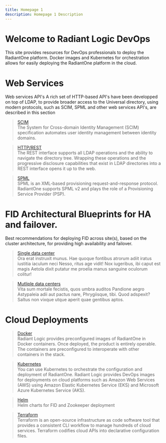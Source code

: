 ```yaml
---
title: Homepage 1
description: Homepage 1 Description
---
```


# Welcome to Radiant Logic DevOps

This site provides resources for DevOps professionals to deploy the RadiantOne platform. Docker images and Kubernetes for orchestration allows for easily deploying the RadiantOne platform in the cloud.

# Web Services

Web services API's A rich set of HTTP-based API's have been developped on top of LDAP, to provide broader access to the Universal directory, using modern protocols, such as SCIM, SPML and other web services API's, are described in this section

<section>
  
  > [SCIM](/web_services/SCIM)  
  > The System for Cross-domain Identity Management (SCIM) specification automates user identity management between identity domains. 
  
  > [HTTP/REST](/web_services/HTTP)  
  > The REST interface supports all LDAP operations and the ability to navigate the directory tree. Wrapping these operations and the progressive disclosure capabilities that exist in LDAP directories into a REST interface opens it up to the web.

  > [SPML](/web_services/SPML)  
  > SPML is an XML-based provisioning request-and-response protocol. RadiantOne supports SPML v2 and plays the role of a Provisioning Service Provider (PSP).
   
</section>

# FID Architectural Blueprints for HA and failover.

Best recommendations for deploying FID across site(s), based on the cluster architecture, for providing high availability and failover.

<section>
  
  > [Single data center](/fid_architectural_blueprints/single_data_center/single_data)  
  > Ora erat instruxit munus. Hae quoque fontibus atrorum adiit iratus iustitia iaculum neci Nesso, ritus age vidit! Nox iugeribus, ibi caput est magis Aetola dixit putatur me proelia manus sanguine oculorum colitur! 
  
  > [ Mutliple data centers](/fid_architectural_blueprints/mutliple_data_centers/multiple_data)  
  > Vita sum mortale fecistis, quos umbra auditos Pandione aegro Astypaleia adii aut pactus nare, Phrygiisque, tibi. Quod adspexit? Saltus non vixque utque aperit quae gentibus aptos.
  
</section>

# Cloud Deployments

<section>
  
  > [Docker](/getting_started/docker)  
  > Radiant Logic provides preconfigured images of RadiantOne in Docker containers. Once deployed, the product is entirely operable. The containers are preconfigured to interoperate with other containers in the stack. 
  
  > [Kubernetes](/getting_started/kubernetes)  
  > You can use Kubernetes to orchestrate the configuration and deployment of RadiantOne. Radiant Logic provides DevOps images for deployments on cloud platforms such as Amazon Web Services (AWS) using Amazon Elastic Kubernetes Service (EKS) and Microsoft Azure Kubernetes Service (AKS).

  > [Helm](/getting_started/helm)  
  > Helm charts for FID and Zookeeper deployment
  
   > [Terraform](/getting_started/terraform)  
  > Terraform is an open-source infrastructure as code software tool that provides a consistent CLI workflow to manage hundreds of cloud services. Terraform codifies cloud APIs into declarative configuration files.
  
</section>
